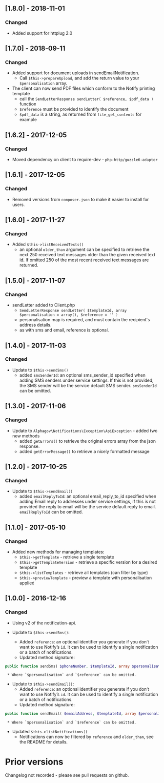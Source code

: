 ## [1.8.0] - 2018-11-01
### Changed

* Added support for httplug 2.0

## [1.7.0] - 2018-09-11
### Changed

* Added support for document uploads in sendEmailNotification.
    * Call `$this->prepareUpload`, and add the return value to your `$personalisation` array.
* The client can now send PDF files which conform to the Notify printing template
    * call the `SendLetterResponse sendLetter( $reference, $pdf_data )` function
    * `$reference` must be provided to identify the document
    * `$pdf_data` is a string, as returned from `file_get_contents` for example

## [1.6.2] - 2017-12-05
### Changed

* Moved dependency on client to require-dev - `php-http/guzzle6-adapter`

## [1.6.1] - 2017-12-05
### Changed

* Removed versions from `composer.json` to make it easier to install for users.

## [1.6.0] - 2017-11-27
### Changed

* Added `$this->listReceivedTexts()`
    * an optional `older_than` argument can be specified to retrieve the next 250 received text messages older than the given
    received text id. If omitted 250 of the most recent received text messages are returned.

## [1.5.0] - 2017-11-07
### Changed

* sendLetter added to Client.php
    * `SendLetterResponse sendLetter( $templateId, array $personalisation = array(), $reference = '' )`
    * personalisation map is required, and must contain the recipient's address details.
    * as with sms and email, reference is optional.

## [1.4.0] - 2017-11-03
### Changed

* Update to `$this->sendSms()`
    * added `smsSenderId`: an optional sms_sender_id specified when adding SMS senders under service settings. If this is not provided, the SMS sender will be the service default SMS sender. `smsSenderId` can be omitted.

## [1.3.0] - 2017-11-06
### Changed

* Update to `Alphagov\Notifications\Exception\ApiException` - added two new methods
    * added `getErrors()` to retrieve the original errors array from the json response.
    * added `getErrorMessage()` to retrieve a nicely formatted message

## [1.2.0] - 2017-10-25
### Changed

* Update to `$this->sendEmail()`
    * added `emailReplyToId`: an optional email_reply_to_id specified when adding Email reply to addresses under service settings, if this is not provided the reply to email will be the service default reply to email. `emailReplyToId` can be omitted.

## [1.1.0] - 2017-05-10
### Changed

* Added new methods for managing templates:
    * `$this->getTemplate` - retrieve a single template
    * `$this->getTemplateVersion` - retrieve a specific version for a desired template
    * `$this->listTemplates` - retrieve all templates (can filter by type)
    * `$this->previewTemplate` - preview a template with personalisation applied

## [1.0.0] - 2016-12-16
### Changed
* Using v2 of the notification-api.

* Update to `$this->sendSms()`:
    * Added `reference`: an optional identifier you generate if you don’t want to use Notify’s `id`. It can be used to identify a single notification or a batch of notifications.
    * Updated method signature:

 ```php
public function sendSms( $phoneNumber, $templateId, array $personalisation = array(), $reference = '' )
```
     * Where `$personalisation` and `$reference` can be omitted.

* Update to `$this->sendEmail()`:
    * Added `reference`: an optional identifier you generate if you don’t want to use Notify’s `id`. It can be used to identify a single notification or a batch of notifications.
    * Updated method signature:

 ```php
public function sendEmail( $emailAddress, $templateId, array $personalisation = array(), $reference = '' )
```
     * Where `$personalisation` and `$reference` can be omitted.
* Updated `$this->listNotifications()`
    * Notifications can now be filtered by `reference` and `older_than`, see the README for details.

# Prior versions

Changelog not recorded - please see pull requests on github.
